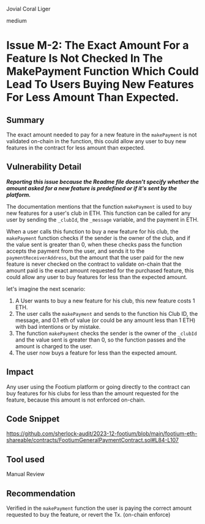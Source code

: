 Jovial Coral Liger

medium

# Issue M-2: The Exact Amount For a Feature Is Not Checked In The MakePayment Function Which Could Lead To Users Buying New Features For Less Amount Than Expected.

## Summary

The exact amount needed to pay for a new feature in the ```makePayment```  is not validated on-chain in the function, this could allow any user to buy new features in the contract for less amount than expected.

## Vulnerability Detail

***Reporting this issue because the Readme file doesn't specify whether the amount asked for a new feature is predefined or if it's sent by the platform.***

The documentation mentions that the function ```makePayment``` is used to buy new features for a user's club in ETH.
This function can be called for any user by sending the ```_clubId```, the ```_message``` variable, and the payment in ETH.

When a user calls this function to buy a new feature for his club, the ```makePayment``` function checks if the sender is the owner of the club, and if the value sent is greater than 0, when these checks pass the function accepts the payment from the user, and sends it to the ```paymentReceiverAddress```, but the amount that the user paid for the new feature is never checked on the contract to validate on-chain that the amount paid is the exact amount requested for the purchased feature, this could allow any user to buy features for less than the expected amount.

let's imagine the next scenario:

1. A User wants to buy a new feature for his club, this new feature costs 1 ETH.
2. The user calls the ```makePayment``` and sends to the function his Club ID, the message, and 0.1 eth of value (or could be any amount less than 1 ETH) with bad intentions or by mistake.
3. The function ```makePayment``` checks the sender is the owner of the ```_clubId``` and the value sent is greater than 0, so the function passes and the amount is charged to the user.
4. The user now buys a feature for less than the expected amount.

## Impact

Any user using the Footium platform or going directly to the contract can buy features for his clubs for less than the amount requested for the feature, because this amount is not enforced on-chain.

## Code Snippet
https://github.com/sherlock-audit/2023-12-footium/blob/main/footium-eth-shareable/contracts/FootiumGeneralPaymentContract.sol#L84-L107

## Tool used

Manual Review

## Recommendation
Verified in the ```makePayment``` function the user is paying the correct amount requested to buy the feature, or revert the Tx. (on-chain enforce)
